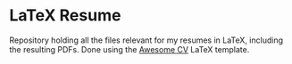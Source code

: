 # LaTeX Resume

Repository holding all the files relevant for my resumes in LaTeX, including the resulting PDFs. Done using the [Awesome CV](https://github.com/posquit0/Awesome-CV) LaTeX template.